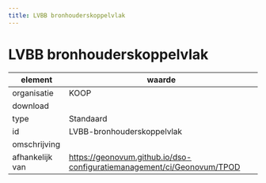 ```yaml
---
title: LVBB bronhouderskoppelvlak
---
```


# LVBB bronhouderskoppelvlak

|element|waarde|
|-----|------|
| organisatie  |KOOP|
| download  | [](<>)|
| type  |Standaard|
| id  |LVBB-bronhouderskoppelvlak|
| omschrijving  ||
|afhankelijk van |https://geonovum.github.io/dso-configuratiemanagement/ci/Geonovum/TPOD|

